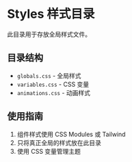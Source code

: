 # Styles 样式目录

此目录用于存放全局样式文件。

## 目录结构

- `globals.css` - 全局样式
- `variables.css` - CSS 变量
- `animations.css` - 动画样式

## 使用指南

1. 组件样式使用 CSS Modules 或 Tailwind
2. 只将真正全局的样式放在此目录
3. 使用 CSS 变量管理主题
